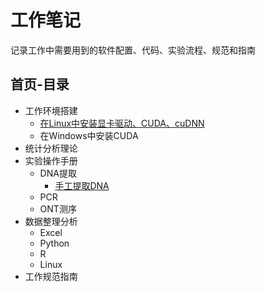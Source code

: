 # 工作笔记
记录工作中需要用到的软件配置、代码、实验流程、规范和指南
## 首页-目录
- 工作环境搭建
  - [在Linux中安装显卡驱动、CUDA、cuDNN](work_env/Ubuntu_install_Nvidia_CUDA.md)
  - 在Windows中安装CUDA
- 统计分析理论
- 实验操作手册
  - DNA提取
    - [手工提取DNA](lab_protocol/manual_DNA_extraction.md)
  - PCR
  - ONT测序
- 数据整理分析
  - Excel
  - Python
  - R
  - Linux
- 工作规范指南
